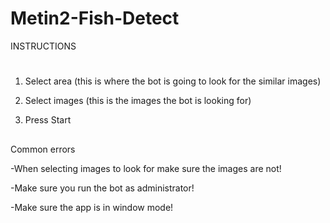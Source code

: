# Metin2-Fish-Detect



INSTRUCTIONS
#

##
1.  Select area (this is where the bot is going to look for the similar images)

2.  Select images (this is the images the bot is looking for)

3. Press Start


##
Common errors

 -When selecting images to look for make sure the images are not!
 
 -Make sure you run the bot as administrator!
 
 -Make sure the app is in window mode!

 
